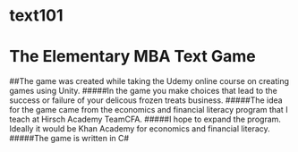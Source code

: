# text101 
# The Elementary MBA Text Game
##The game was created while taking the Udemy online course on creating games using Unity.
#####In the game you make choices that lead to the success or failure of your delicous frozen treats business.
#####The idea for the game came from the economics and financial literacy program that I teach at Hirsch Academy TeamCFA.
#####I hope to expand the program. Ideally it would be Khan Academy for economics and financial literacy.
#####The game is written in C\#
